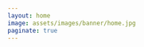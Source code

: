 ```yaml
---
layout: home
image: assets/images/banner/home.jpg
paginate: true
---
```

<style>
header.intro {
    display: none;
}
</style>


